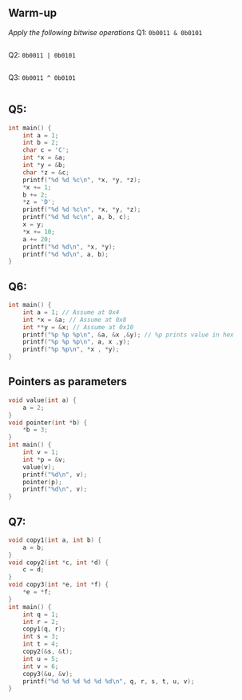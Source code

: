 ## Warm-up 
_Apply the following bitwise operations_
Q1: `0b0011 & 0b0101`
```

```

Q2: `0b0011 | 0b0101`
```

```

Q3: `0b0011 ^ 0b0101`
```

```

<div style="page-break-after: always;"></div>

## Q5:
```C
int main() {
    int a = 1;
    int b = 2;
    char c = 'C';
    int *x = &a;
    int *y = &b;
    char *z = &c;
    printf("%d %d %c\n", *x, *y, *z);
    *x += 1;
    b += 2;
    *z = 'D';
    printf("%d %d %c\n", *x, *y, *z);
    printf("%d %d %c\n", a, b, c);
    x = y;
    *x += 10;
    a += 20;
    printf("%d %d\n", *x, *y);
    printf("%d %d\n", a, b);
}
```

<div style="page-break-after: always;"></div>

## Q6:
```C
int main() {
    int a = 1; // Assume at 0x4
    int *x = &a; // Assume at 0x8
    int **y = &x; // Assume at 0x10
    printf("%p %p %p\n", &a, &x ,&y); // %p prints value in hex
    printf("%p %p %p\n", a, x ,y);
    printf("%p %p\n", *x , *y);
}
```

<div style="page-break-after: always;"></div>

## Pointers as parameters

```C
void value(int a) {
    a = 2;
}
void pointer(int *b) {
    *b = 3;
}
int main() {
    int v = 1;
    int *p = &v;
    value(v);
    printf("%d\n", v);
    pointer(p);
    printf("%d\n", v);
}
```

<div style="page-break-after: always;"></div>

## Q7:
```C
void copy1(int a, int b) {
    a = b;
}
void copy2(int *c, int *d) {
    c = d;
}
void copy3(int *e, int *f) {
    *e = *f;
}
int main() {
    int q = 1;
    int r = 2;
    copy1(q, r);
    int s = 3;
    int t = 4;
    copy2(&s, &t);
    int u = 5;
    int v = 6;
    copy3(&u, &v);
    printf("%d %d %d %d %d %d\n", q, r, s, t, u, v);
}
```